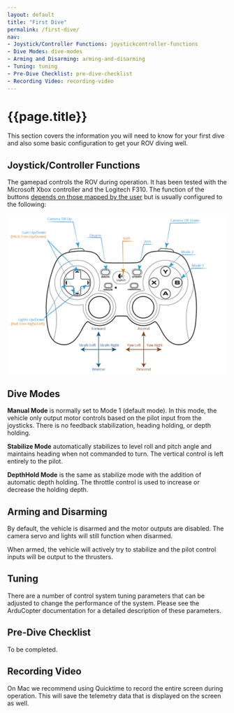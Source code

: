 ```yaml
---
layout: default
title: "First Dive"
permalink: /first-dive/
nav:
- Joystick/Controller Functions: joystickcontroller-functions
- Dive Modes: dive-modes
- Arming and Disarming: arming-and-disarming
- Tuning: tuning
- Pre-Dive Checklist: pre-dive-checklist
- Recording Video: recording-video
---
```


# {{page.title}}

This section covers the information you will need to know for your first dive and also some basic configuration to get your ROV diving well.  

## Joystick/Controller Functions

The gamepad controls the ROV during operation. It has been tested with the Microsoft Xbox controller and the Logitech F310. The function of the buttons [depends on those mapped by the user](/initial-setup/#joystickgamepad-calibration) but is usually configured to the following:

<img src="/images/controller.png" class="img-responsive" />

## Dive Modes

**Manual Mode** is normally set to Mode 1 (default mode). In this mode, the vehicle only output motor controls based on the pilot input from the joysticks. There is no feedback stabilization, heading holding, or depth holding.

**Stabilize Mode** automatically stabilizes to level roll and pitch angle and maintains heading when not commanded to turn. The vertical control is left entirely to the pilot.

**DepthHold Mode** is the same as stabilize mode with the addition of automatic depth holding. The throttle control is used to increase or decrease the holding depth.

## Arming and Disarming

By default, the vehicle is disarmed and the motor outputs are disabled. The camera servo and lights will still function when disarmed. 

When armed, the vehicle will actively try to stabilize and the pilot control inputs will be output to the thrusters.

## Tuning

There are a number of control system tuning parameters that can be adjusted to change the performance of the system. Please see the ArduCopter documentation for a detailed description of these parameters.

## Pre-Dive Checklist

To be completed.

## Recording Video

On Mac we recommend using Quicktime to record the entire screen during operation. This will save the telemetry data that is displayed on the screen as well.
